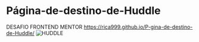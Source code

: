 # Página-de-destino-de-Huddle
DESAFIO FRONTEND MENTOR
https://rica999.github.io/P-gina-de-destino-de-Huddle/
![HUDDLE](https://user-images.githubusercontent.com/68082868/217400653-7d624043-fe90-4a26-a3f2-97b72673de2c.JPG)

